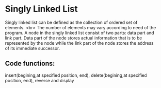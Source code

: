 # Singly Linked List
Singly linked list can be defined as the collection of ordered set of elements. <br\>
The number of elements may vary according to need of the program. A node in the singly linked list consist of two parts: data part and link part. 
Data part of the node stores actual information that is to be represented by the node while the link part of the node stores the address of its immediate successor.

## Code functions:
insert(begining,at specified position, end), delete(begining,at specified position, end), reverse and display
